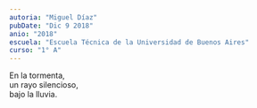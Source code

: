```yaml
---
autoria: "Miguel Díaz"
pubDate: "Dic 9 2018"
anio: "2018"
escuela: "Escuela Técnica de la Universidad de Buenos Aires"
curso: "1° A"
---
```

En la tormenta,\
un rayo silencioso,\
bajo la lluvia.